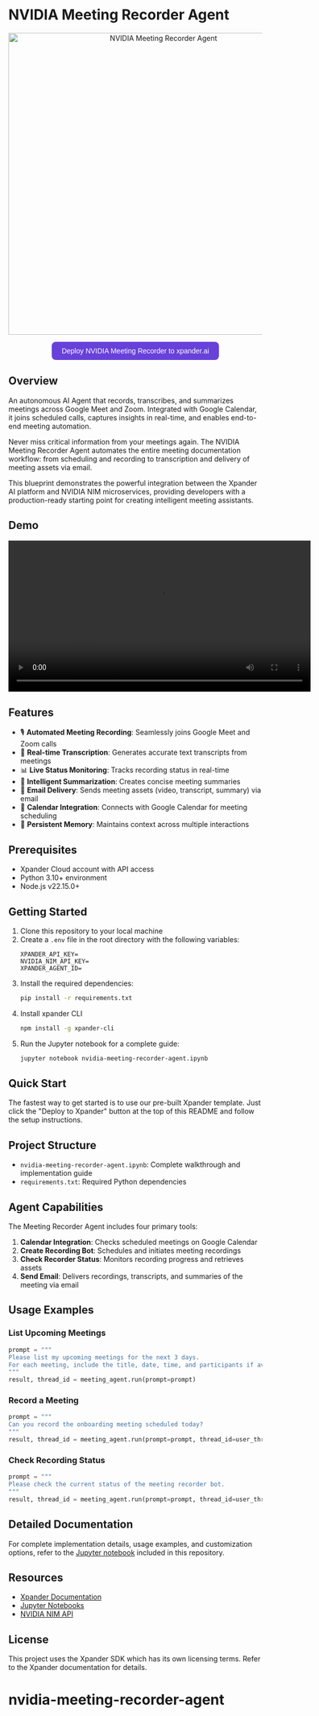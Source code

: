 # NVIDIA Meeting Recorder Agent

<p align="center">
  <img src="https://assets.xpanderai.io/agents/agent/tamplates/meeting-recorder.png" alt="NVIDIA Meeting Recorder Agent" width="600">
</p>

<div align="center">
  <a href="https://app.xpander.ai/templates/48039a71-c99c-4691-8b66-a6faca3ccbe4" target="_blank">
    <button style="background-color:#6741d9;color:white;padding:10px 20px;font-size:14px;border:none;border-radius:8px;cursor:pointer;">
      Deploy NVIDIA Meeting Recorder to xpander.ai
    </button>
  </a>
</div>

## Overview

An autonomous AI Agent that records, transcribes, and summarizes meetings across Google Meet and Zoom. Integrated with Google Calendar, it joins scheduled calls, captures insights in real-time, and enables end-to-end meeting automation.

Never miss critical information from your meetings again. The NVIDIA Meeting Recorder Agent automates the entire meeting documentation workflow: from scheduling and recording to transcription and delivery of meeting assets via email.

This blueprint demonstrates the powerful integration between the Xpander AI platform and NVIDIA NIM microservices, providing developers with a production-ready starting point for creating intelligent meeting assistants.

## Demo

<p align="center">
  <video width="600" controls>
    <source src="https://assets.xpanderai.io/agents/agent/tamplates/meeting-recorder-demo.mp4" type="video/mp4">
    Your browser does not support the video tag.
  </video>
</p>

## Features

- 🎙️ **Automated Meeting Recording**: Seamlessly joins Google Meet and Zoom calls
- 📝 **Real-time Transcription**: Generates accurate text transcripts from meetings
- 📊 **Live Status Monitoring**: Tracks recording status in real-time
- 🧠 **Intelligent Summarization**: Creates concise meeting summaries
- 📩 **Email Delivery**: Sends meeting assets (video, transcript, summary) via email
- 📅 **Calendar Integration**: Connects with Google Calendar for meeting scheduling
- 💾 **Persistent Memory**: Maintains context across multiple interactions

## Prerequisites

- Xpander Cloud account with API access
- Python 3.10+ environment
- Node.js v22.15.0+

## Getting Started

1. Clone this repository to your local machine
2. Create a `.env` file in the root directory with the following variables:
   ```
   XPANDER_API_KEY=
   NVIDIA_NIM_API_KEY=
   XPANDER_AGENT_ID=
   ```
3. Install the required dependencies:
   ```bash
   pip install -r requirements.txt
   ```
4. Install xpander CLI
   ```bash
   npm install -g xpander-cli
   ```
5. Run the Jupyter notebook for a complete guide:
   ```bash
   jupyter notebook nvidia-meeting-recorder-agent.ipynb
   ```

## Quick Start

The fastest way to get started is to use our pre-built Xpander template. Just click the "Deploy to Xpander" button at the top of this README and follow the setup instructions.

## Project Structure

- `nvidia-meeting-recorder-agent.ipynb`: Complete walkthrough and implementation guide
- `requirements.txt`: Required Python dependencies

## Agent Capabilities

The Meeting Recorder Agent includes four primary tools:

1. **Calendar Integration**: Checks scheduled meetings on Google Calendar
2. **Create Recording Bot**: Schedules and initiates meeting recordings
3. **Check Recorder Status**: Monitors recording progress and retrieves assets
4. **Send Email**: Delivers recordings, transcripts, and summaries of the meeting via email

## Usage Examples

### List Upcoming Meetings

```python
prompt = """
Please list my upcoming meetings for the next 3 days. 
For each meeting, include the title, date, time, and participants if available.
"""
result, thread_id = meeting_agent.run(prompt=prompt)
```

### Record a Meeting

```python
prompt = """
Can you record the onboarding meeting scheduled today? 
"""
result, thread_id = meeting_agent.run(prompt=prompt, thread_id=user_thread_id)
```

### Check Recording Status

```python
prompt = """
Please check the current status of the meeting recorder bot.
"""
result, thread_id = meeting_agent.run(prompt=prompt, thread_id=user_thread_id)
```

## Detailed Documentation

For complete implementation details, usage examples, and customization options, refer to the [Jupyter notebook](./nvidia-meeting-recorder-agent.ipynb) included in this repository.

## Resources

- [Xpander Documentation](https://docs.xpander.ai)
- [Jupyter Notebooks](https://jupyter.org/)
- [NVIDIA NIM API](https://build.nvidia.com/)

## License

This project uses the Xpander SDK which has its own licensing terms. Refer to the Xpander documentation for details.

# nvidia-meeting-recorder-agent
